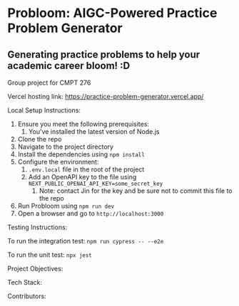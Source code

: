 # Probloom: AIGC-Powered Practice Problem Generator
## Generating practice problems to help your academic career bloom! :D

Group project for CMPT 276

Vercel hosting link: https://practice-problem-generator.vercel.app/

Local Setup Instructions:

1. Ensure you meet the following prerequisites:
    1. You've installed the latest version of Node.js 
2. Clone the repo
3. Navigate to the project directory
4. Install the dependencies using `npm install`
5. Configure the environment:
    1. `.env.local` file in the root of the project
    2. Add an OpenAPI key to the file using `NEXT_PUBLIC_OPENAI_API_KEY=some_secret_key`
        1. Note: contact Jin for the key and be sure not to commit this file to the repo
5. Run Probloom using `npm run dev`
6. Open a browser and go to `http://localhost:3000`

Testing Instructions:

To run the integration test:
`npm run cypress -- --e2e`

To run the unit test:
`npx jest`

Project Objectives:

Tech Stack:

Contributors: